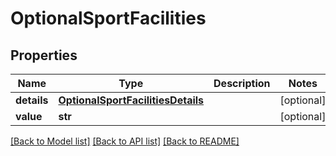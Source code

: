 # OptionalSportFacilities


## Properties
Name | Type | Description | Notes
------------ | ------------- | ------------- | -------------
**details** | [**OptionalSportFacilitiesDetails**](OptionalSportFacilitiesDetails.md) |  | [optional] 
**value** | **str** |  | [optional] 

[[Back to Model list]](../README.md#documentation-for-models) [[Back to API list]](../README.md#documentation-for-api-endpoints) [[Back to README]](../README.md)


